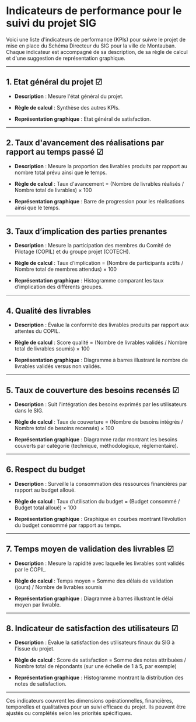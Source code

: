 # Indicateurs de performance pour le suivi du projet SIG

Voici une liste d'indicateurs de performance (KPIs) pour suivre le projet de mise en place du Schéma Directeur du SIG pour la ville de Montauban. Chaque indicateur est accompagné de sa description, de sa règle de calcul et d'une suggestion de représentation graphique.

---

## **1. Etat général du projet** ☑

- **Description** : Mesure l'état général du projet.

- **Règle de calcul** : Synthèse des autres KPIs.

- **Représentation graphique** : Etat général de satisfaction.

---

## **2. Taux d'avancement des réalisations par rapport au temps passé** ☑

- **Description** : Mesure la proportion des livrables produits par rapport au nombre total prévu ainsi que le temps.

- **Règle de calcul** : Taux d'avancement = (Nombre de livrables réalisés / Nombre total de livrables) × 100

- **Représentation graphique** : Barre de progression pour les réalisations ainsi que le temps.

---

## **3. Taux d’implication des parties prenantes**

- **Description** : Mesure la participation des membres du Comité de Pilotage (COPIL) et du groupe projet (COTECH).

- **Règle de calcul** : Taux d’implication = (Nombre de participants actifs / Nombre total de membres attendus) × 100

- **Représentation graphique** : Histogramme comparant les taux d’implication des différents groupes.

---

## **4. Qualité des livrables**

- **Description** : Évalue la conformité des livrables produits par rapport aux attentes du COPIL.

- **Règle de calcul** : Score qualité = (Nombre de livrables validés / Nombre total de livrables soumis) × 100

- **Représentation graphique** : Diagramme à barres illustrant le nombre de livrables validés versus non validés.

---

## **5. Taux de couverture des besoins recensés** ☑

- **Description** : Suit l'intégration des besoins exprimés par les utilisateurs dans le SIG.

- **Règle de calcul** : Taux de couverture = (Nombre de besoins intégrés / Nombre total de besoins recensés) × 100

- **Représentation graphique** : Diagramme radar montrant les besoins couverts par catégorie (technique, méthodologique, réglementaire).

---

## **6. Respect du budget**

- **Description** : Surveille la consommation des ressources financières par rapport au budget alloué.

- **Règle de calcul** : Taux d’utilisation du budget = (Budget consommé / Budget total alloué) × 100

- **Représentation graphique** : Graphique en courbes montrant l’évolution du budget consommé par rapport au temps.

---

## **7. Temps moyen de validation des livrables** ☑

- **Description** : Mesure la rapidité avec laquelle les livrables sont validés par le COPIL.

- **Règle de calcul** : Temps moyen = Somme des délais de validation (jours) / Nombre de livrables soumis

- **Représentation graphique** : Diagramme à barres illustrant le délai moyen par livrable.

---

## **8. Indicateur de satisfaction des utilisateurs** ☑

- **Description** : Évalue la satisfaction des utilisateurs finaux du SIG à l'issue du projet.

- **Règle de calcul** : Score de satisfaction = Somme des notes attribuées / Nombre total de répondants (sur une échelle de 1 à 5, par exemple)

- **Représentation graphique** : Histogramme montrant la distribution des notes de satisfaction.

---

Ces indicateurs couvrent les dimensions opérationnelles, financières, temporelles et qualitatives pour un suivi efficace du projet. Ils peuvent être ajustés ou complétés selon les priorités spécifiques.
